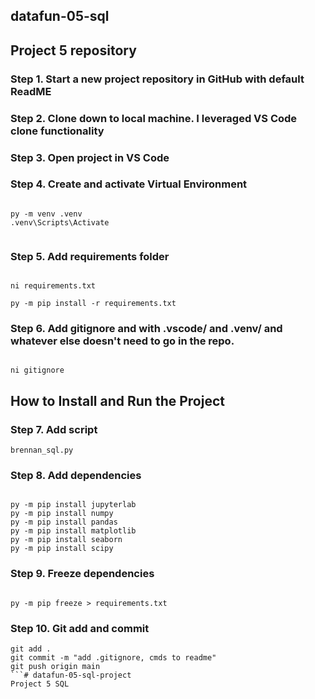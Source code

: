 ## datafun-05-sql
## Project 5 repository

### Step 1. Start a new project repository in GitHub with default ReadME

### Step 2.  Clone down to local machine. I leveraged VS Code clone functionality

### Step 3. Open project in VS Code 

### Step 4. Create and activate Virtual Environment

```shell

py -m venv .venv
.venv\Scripts\Activate


```

### Step 5. Add requirements folder

```shell

ni requirements.txt

py -m pip install -r requirements.txt
```

### Step 6. Add gitignore and  with .vscode/ and .venv/ and whatever else doesn't need to go in the repo.

```shell

ni gitignore
```
## How to Install and Run the Project

### Step 7. Add script

```shell
brennan_sql.py
```

### Step 8. Add dependencies

```shell

py -m pip install jupyterlab
py -m pip install numpy
py -m pip install pandas
py -m pip install matplotlib 
py -m pip install seaborn
py -m pip install scipy
```

### Step 9. Freeze dependencies

```shell

py -m pip freeze > requirements.txt
```

### Step 10. Git add and commit 

```shell
git add .
git commit -m "add .gitignore, cmds to readme"
git push origin main
```# datafun-05-sql-project
Project 5 SQL 
